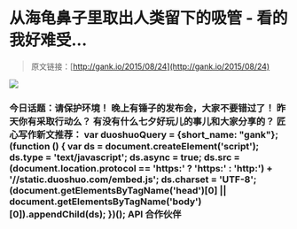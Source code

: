 # 从海龟鼻子里取出人类留下的吸管 - 看的我好难受...

> 原文链接：[http://gank.io/2015/08/24](http://gank.io/2015/08/24)

![](http://ww1.sinaimg.cn/large/7a8aed7bgw1evdga4dimoj20qo0hsmzf.jpg)

### 今日话题：请保护环境！                                                                        晚上有锤子的发布会，大家不要错过了！                                                                                            昨天你有采取行动么？ 有没有什么七夕好玩儿的事儿和大家分享的？                                                                                    匠心写作新文推荐：                                                                                var duoshuoQuery = {short_name: "gank"};    (function () {        var ds = document.createElement('script');        ds.type = 'text/javascript';        ds.async = true;        ds.src = (document.location.protocol == 'https:' ? 'https:' : 'http:') + '//static.duoshuo.com/embed.js';        ds.charset = 'UTF-8';        (document.getElementsByTagName('head')[0]        || document.getElementsByTagName('body')[0]).appendChild(ds);    })();                                API                            合作伙伴                                    


